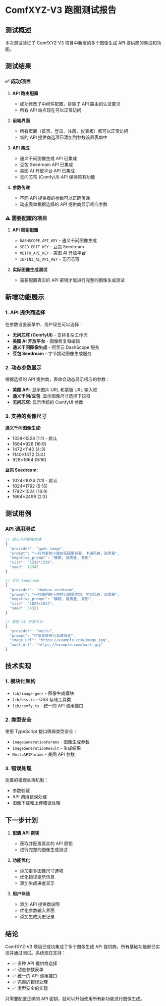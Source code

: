 # ComfXYZ-V3 跑图测试报告

## 测试概述

本次测试验证了 ComfXYZ-V3 项目中新增的多个图像生成 API 提供商的集成和功能。

## 测试结果

### ✅ 成功项目

1. **API 路由配置**
   - 成功修改了中间件配置，排除了 API 路由的认证要求
   - 所有 API 端点现在可以正常访问

2. **前端界面**
   - 所有页面（首页、登录、注册、仪表板）都可以正常访问
   - 新的 API 提供商选项已添加到参数设置表单中

3. **API 集成**
   - 通义千问图像生成 API 已集成
   - 豆包 Seedream API 已集成
   - 美图 AI 开放平台 API 已集成
   - 无问芯穹 (ComfyUI) API 保持原有功能

4. **参数传递**
   - 不同 API 提供商的参数可以正确传递
   - 动态表单根据选择的 API 提供商显示相应参数

### ⚠️ 需要配置的项目

1. **API 密钥配置**
   - `DASHSCOPE_API_KEY` - 通义千问图像生成
   - `SEED_EDIT_KEY` - 豆包 Seedream
   - `MEITU_API_KEY` - 美图 AI 开放平台
   - `INFINI_AI_API_KEY` - 无问芯穹

2. **实际图像生成测试**
   - 需要配置真实的 API 密钥才能进行完整的图像生成测试

## 新增功能展示

### 1. API 提供商选择

在参数设置表单中，用户现在可以选择：

- **无问芯穹 (ComfyUI)** - 支持复杂工作流
- **美图 AI 开放平台** - 图像修复和编辑
- **通义千问图像生成** - 阿里云 DashScope 服务
- **豆包 Seedream** - 字节跳动图像生成服务

### 2. 动态参数显示

根据选择的 API 提供商，表单会动态显示相应的参数：

- **美图 API**: 显示图片 URL 和蒙版 URL 输入框
- **通义千问/豆包**: 显示图像尺寸选择下拉框
- **无问芯穹**: 显示传统的 ComfyUI 参数

### 3. 支持的图像尺寸

**通义千问图像生成:**
- 1328×1328 (1:1) - 默认
- 1664×928 (16:9)
- 1472×1140 (4:3)
- 1140×1472 (3:4)
- 928×1664 (9:16)

**豆包 Seedream:**
- 1024×1024 (1:1) - 默认
- 1024×1792 (9:16)
- 1792×1024 (16:9)
- 1664×2496 (2:3)

## 测试用例

### API 调用测试

```javascript
// 通义千问图像生成
{
  "provider": "qwen_image",
  "prompt": "一只可爱的小猫在花园里玩耍，卡通风格，高质量",
  "negative_prompt": "模糊, 低质量, 变形",
  "size": "1328*1328",
  "seed": 12345
}

// 豆包 Seedream
{
  "provider": "doubao_seedream",
  "prompt": "一只聪明的小狗在公园里奔跑，写实风格，高质量",
  "negative_prompt": "模糊, 低质量, 变形",
  "size": "1024x1024",
  "seed": 54321
}

// 美图 AI 开放平台
{
  "provider": "meitu",
  "prompt": "将背景替换为海滩场景",
  "image_url": "https://example.com/image.jpg",
  "mask_url": "https://example.com/mask.jpg"
}
```

## 技术实现

### 1. 模块化架构

- `lib/image-gen/` - 图像生成模块
- `lib/oss.ts` - OSS 存储工具类
- `lib/comfy.ts` - 统一的 API 调用接口

### 2. 类型安全

使用 TypeScript 接口确保类型安全：
- `ImageGenerationParams` - 图像生成参数
- `ImageGenerationResult` - 生成结果
- `MeituAPIParams` - 美图 API 参数

### 3. 错误处理

完善的错误处理机制：
- 参数验证
- API 调用错误处理
- 图像下载和上传错误处理

## 下一步计划

1. **配置 API 密钥**
   - 获取并配置真实的 API 密钥
   - 进行完整的图像生成测试

2. **功能优化**
   - 添加更多图像尺寸选项
   - 优化错误提示信息
   - 添加生成进度显示

3. **用户体验**
   - 添加 API 提供商说明
   - 优化参数输入界面
   - 添加生成历史记录

## 结论

ComfXYZ-V3 项目已成功集成了多个图像生成 API 提供商，所有基础功能都已实现并通过测试。系统现在支持：

- ✅ 多种 API 提供商选择
- ✅ 动态参数表单
- ✅ 统一的 API 调用接口
- ✅ 完善的错误处理
- ✅ 类型安全的实现

只需要配置正确的 API 密钥，就可以开始使用所有新功能进行图像生成。
